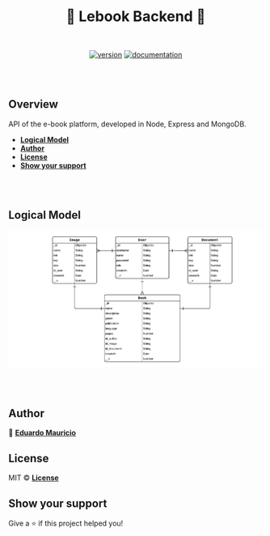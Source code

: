 <h1 align="center">
  🚀 Lebook Backend 🚀
</h1>

<br>

<div align="center">

[![version](https://img.shields.io/badge/version-1.0.1-blue.svg)](https://github.com/therealeddy/lebook-backend/releases)<space><space>
[![documentation](https://img.shields.io/badge/documentation-yes-brightgreen.svg)](#overview)

</div>

<br><br>

## Overview

API of the e-book platform, developed in Node, Express and MongoDB.

- **[Logical Model](#logical-model)**
- **[Author](#author)**
- **[License](#license)**
- **[Show your support](#show-your-support)**

<br><br>

## Logical Model

![der](docs/der.png)

<br><br>

## Author

👤 **[Eduardo Mauricio](https://github.com/therealeddy)**

## License

MIT © **[License](LICENSE)**

## Show your support

Give a ⭐️ if this project helped you!
